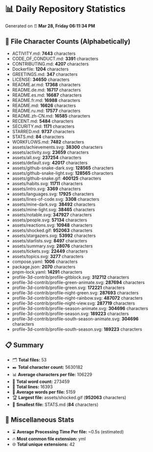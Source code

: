 # 📊 Daily Repository Statistics
Generated on ⏰ **Mar 28, Friday 06:11:34 PM**

## 📂 File Character Counts (Alphabetically)
- ACTIVITY.md: **7443** characters
- CODE_OF_CONDUCT.md: **3391** characters
- CONTRIBUTING.md: **4207** characters
- Dockerfile: **1204** characters
- GREETINGS.md: **347** characters
- LICENSE: **34650** characters
- README.ar.md: **17368** characters
- README.de.md: **16717** characters
- README.es.md: **16687** characters
- README.fr.md: **16988** characters
- README.md: **16626** characters
- README.ru.md: **17577** characters
- README.zh-CN.md: **16585** characters
- RECENT.md: **5484** characters
- SECURITY.md: **1171** characters
- STARRED.md: **9737** characters
- STATS.md: **84** characters
- WORKFLOWS.md: **7482** characters
- assets/achievements.svg: **38300** characters
- assets/activity.svg: **23659** characters
- assets/all.svg: **237254** characters
- assets/default.svg: **42017** characters
- assets/github-snake-dark.svg: **128565** characters
- assets/github-snake-light.svg: **128565** characters
- assets/github-snake.gif: **400125** characters
- assets/habits.svg: **11711** characters
- assets/intro.svg: **3369** characters
- assets/languages.svg: **17925** characters
- assets/lines-of-code.svg: **3308** characters
- assets/mine-dark.svg: **38492** characters
- assets/mine-light.svg: **38465** characters
- assets/notable.svg: **347927** characters
- assets/people.svg: **57134** characters
- assets/reactions.svg: **10948** characters
- assets/shocked.gif: **952063** characters
- assets/stargazers.svg: **53992** characters
- assets/starlists.svg: **8497** characters
- assets/summary.svg: **28076** characters
- assets/tickets.svg: **22449** characters
- assets/topics.svg: **3277** characters
- compose.yaml: **1006** characters
- package.json: **2070** characters
- pnpm-lock.yaml: **14291** characters
- profile-3d-contrib/profile-gitblock.svg: **312712** characters
- profile-3d-contrib/profile-green-animate.svg: **287694** characters
- profile-3d-contrib/profile-green.svg: **172221** characters
- profile-3d-contrib/profile-night-green.svg: **287693** characters
- profile-3d-contrib/profile-night-rainbow.svg: **487072** characters
- profile-3d-contrib/profile-night-view.svg: **287719** characters
- profile-3d-contrib/profile-season-animate.svg: **304696** characters
- profile-3d-contrib/profile-season.svg: **189223** characters
- profile-3d-contrib/profile-south-season-animate.svg: **304696** characters
- profile-3d-contrib/profile-south-season.svg: **189223** characters

## 📋 Summary
- 🗂️ **Total files:** 53
- ✒️ **Total character count:** 5630182
- 📊 **Average characters per file:** 106229
- 📝 **Total word count:** 273459
- 🧾 **Total lines:** 16393
- 📐 **Average words per file:** 5159
- 🏆 **Largest file:** assets/shocked.gif (**952063** characters)
- 🥉 **Smallest file:** STATS.md (**84** characters)

## 🌟 Miscellaneous Stats
- ⌛ **Average Processing Time Per file:** ~0.5s (estimated)
- 🔥 **Most common file extension:** yml
- 🌐 **Total unique extensions:** 42
